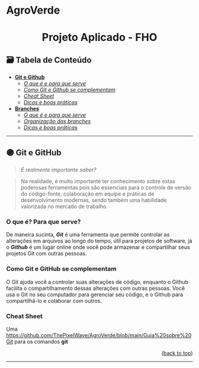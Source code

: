 # AgroVerde

<div name="readme-top">
  <h1 align=center>Projeto Aplicado - FHO</h1>
</div>

## 🗃️ Tabela de Conteúdo
- **[Git e Github](#git-e-github)**
  - *[O que é e para que serve](#o-que-e-e-pra-que-serve)*
  - *[Como Git e Github se complementam](#como-git-e-github-se-complementam)*
  - *[Cheat Sheet](#cheat-sheet)*
  - *[Dicas e boas práticas]()*
- **[Branches](#branches)**
  - *[O que é e para que serve]()*
  - *[Organização das branches]()*
  - *[Dicas e boas práticas]()*

<hr name="sobre-o-grupo-x">

## 🟣 Git e GitHub

>*É realmente importante saber?*

>Na realidade, é muito importante ter conhecimento sobre estas poderosas ferramentas pois são essenciais para o controle de versão do código-fonte, colaboração em equipe e práticas de desenvolvimento modernas, sendo também uma habilidade valorizada no mercado de trabalho.

<div name="o-que-e-e-pra-que-serve"></div>

### O que é? Para que serve?

De maneira sucinta, ***Git*** é uma ferramenta que permite controlar as alterações em arquivos ao longo do tempo, útil para projetos de software, já o ***Github*** é um lugar online onde você pode armazenar e compartilhar seus projetos Git com outras pessoas.

<div name="como-git-e-github-se-complementam"></div>

### Como Git e GitHub se complementam

O Git ajuda você a controlar suas alterações de código, enquanto o Github facilita o compartilhamento dessas alterações com outras pessoas. Você usa o Git no seu computador para gerenciar seu código, e o Github para compartilhá-lo e colaborar com outros.

<div name="cheat-sheet"></div>

### Cheat Sheet

Uma https://github.com/ThePixelWave/AgroVerde/blob/main/Guia%20sobre%20Git para os comandos **git**

<p align="right">(<a href="#readme-top">back to top</a>)

<hr name="branches">
